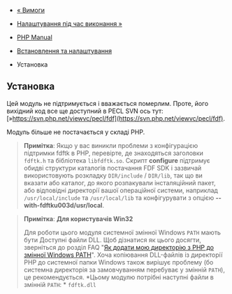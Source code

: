 - [« Вимоги](fdf.requirements.md)
- [Налаштування під час виконання »](fdf.configuration.md)

- [PHP Manual](index.md)
- [Встановлення та налаштування](fdf.setup.md)
- Установка

## Установка

Цей модуль не підтримується і вважається померлим. Проте, його вихідний
код все ще доступний в PECL SVN ось тут:
[»https://svn.php.net/viewvc/pecl/fdf](https://svn.php.net/viewvc/pecl/fdf).

Модуль більше не постачається у складі PHP.

> **Примітка**: Якщо у вас виникли проблеми з конфігурацією
> підтримки fdftk в PHP, перевірте, де знаходяться заголовки
> `fdftk.h` та бібліотека `libfdftk.so`. Скрипт **configure**
> підтримує обидві структури каталогів постачання FDF SDK і зазвичай
> використовують розкладку `DIR/include` / `DIR/lib`, так що ви вказати або
> каталог, до якого розпакували інсталяційний пакет, або
> відповідні директорії вашої операційної системи, наприклад
> `/usr/local/include` та `/usr/local/lib` та конфігурувати з опцією
> **--with-fdftku003d/usr/local**.

> **Примітка**: **Для користувачів Win32**
>
> Для роботи цього модуля системної змінної Windows `PATH` мають бути
> Доступні файли DLL. Щоб дізнатися як цього досягти, зверніться до
> розділ FAQ "[Як додати мою директорію з PHP до змінної Windows
> PATH](faq.installation.md#faq.installation.addtopath)". Хоча
> копіювання DLL-файлів із директорії PHP до системної папки Windows
> також вирішує проблему (бо системна директорія за замовчуванням
> перебуває у змінній `PATH`), це рекомендується. *Цьому модулю
> потрібні наступні файли в змінній `PATH`: * `fdftk.dll`
